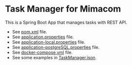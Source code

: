 # Task Manager for Mimacom
This is a Spring Boot App that manages tasks with REST API.

* See [pom.xml](pom.xml) file.
* See [application.properties](src/main/resources/application.properties) file.
* See [application-local.properties](src/main/resources/application-local.properties) file.
* See [application-postgreSQL.properties](src/main/resources/application-postgreSQL.properties) file.
* See [docker-compose.yml](docker-compose.yml) file.
* See some examples in [TaskManager.json](src/main/resources/postman/TaskManager.json).
